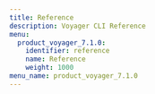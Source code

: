 ```yaml
---
title: Reference
description: Voyager CLI Reference
menu:
  product_voyager_7.1.0:
    identifier: reference
    name: Reference
    weight: 1000
menu_name: product_voyager_7.1.0
---
```

